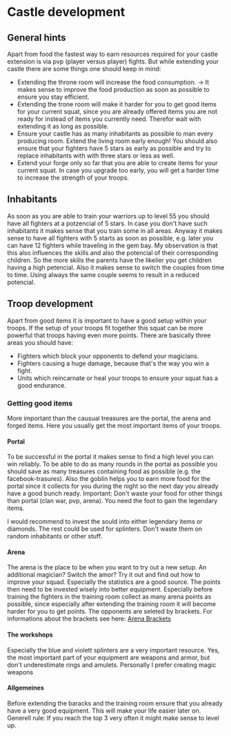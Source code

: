 # Castle development
## General hints
Apart from food the fastest way to earn resources required for your castle extension is via pvp (player versus player) fights. But while extending your castle there are some things one should keep in mind:

- Extending the throne room will increase the food consumption. -> It makes sense to improve the food production as soon as possible to ensure you stay efficient.
- Extending the trone room will make it harder for you to get good items for your current squat, since you are already offered items you are not ready for instead of items you currently need. Therefor wait with extending it as long as possible.
- Ensure your castle has as many inhabitants as possible to man every producing room. Extend the living room early enough! You should also ensure that your fighters have 5 stars as early as possible and try to replace inhabitants with with three stars or less as well.
- Extend your forge only so far that you are able to create items for your current squat. In case you upgrade too early, you will get a harder time to increase the strength of your troops.

## Inhabitants
As soon as you are able to train your warriors up to level 55 you should have all fighters at a potzencial of 5 stars. In case you don't have such inhabitants it makes sense that you train some in all areas. Anyway it makes sense to have all fighters with 5 starts as soon as possible, e.g. later you can have 12 fighters while traveling in the gem bay. My observation is that this also influences the skills and also the potencial of their corresponding children. So the more skills the parents have the likelier you get children having a high petencial. Also it makes sense to switch the couples from time to time. Using always the same couple seems to result in a reduced potencial.

## Troop development
Apart from good items it is important to have a good setup within your troops. If the setup of your troops fit together this squat can be more powerful that troops having even more points. There are basically three areas you should have:

- Fighters which block your opponents to defend your magicians.
- Fighters causing a huge damage, because that's the way you win a fight.
- Units which reincarnate or heal your troops to ensure your squat has a good endurance.

### Getting good items
More important than the causual treasures are the portal, the arena and forged items. Here you usually get the most important items of your troops.

#### Portal
To be successful in the portal it makes sense to find a high level you can win reliably. To be able to do as many rounds in the portal as possible you should save as many treasures containing food as possible (e.g. the facebook-trasures). Also the goblin helps you to earn more food for the portal since it collects for you during the night so the next day you already have a good bunch ready. Important: Don't waste your food for other things than portal (clan war, pvp, arena). You need the foot to gain the legendary items.

I would recommend to invest the sould into either legendary items or diamonds. The rest could be used for splinters. Don't waste them on random inhabitants or other stuff.

#### Arena
The arena is the place to be when you want to try out a new setup. An additional magician? Switch the amor? Try it out and find out how to improve your squad. Especially the statistics are a good source. The points then need to be invested wisely into better equipment. Especially before training the fighters in the training room collect as many arena points as possible, since especially after extending the training room it will become harder for you to get points. The opponents are seleted by brackets. For informations about the brackets see here: [Arena Brackets](http://ni877848-1.web12.nitrado.hosting/index.php?contf=arena_de.php)

#### The workshops
Especially the blue and violett splinters are a very important resource. Yes, the most important part of your equipment are weapons and armor, but don't underestimate rings and amulets. Personally I prefer creating magic weapons

#### Allgemeines
Before extending the baracks and the training room ensure that you already have a very good equipment. This will make your life easier later on. Generell rule: If you reach the top 3 very often it might make sense to level up.
